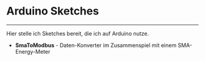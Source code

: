 # Arduino Sketches
---
Hier stelle ich Sketches bereit, die ich auf Arduino nutze.

- **SmaToModbus** - Daten-Konverter im Zusammenspiel mit einem SMA-Energy-Meter
